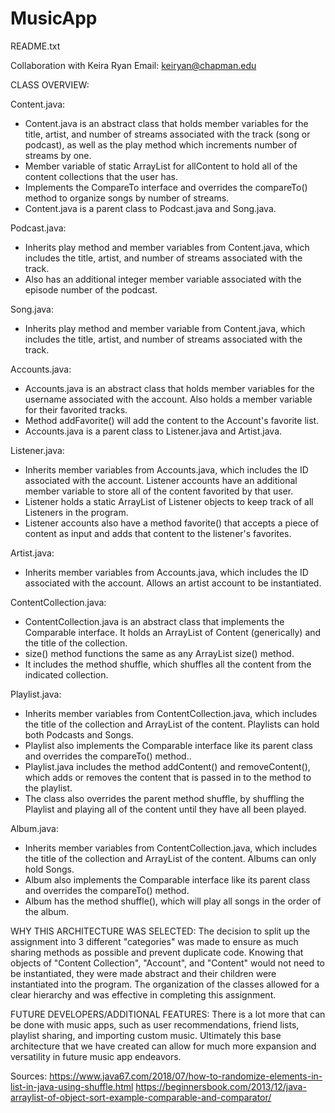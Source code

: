 # MusicApp

README.txt

Collaboration with Keira Ryan
Email: keiryan@chapman.edu

CLASS OVERVIEW:

Content.java: 
- Content.java is an abstract class that holds member variables for the title, artist, and number of streams associated with the track (song or podcast), as well as the play method which increments number of streams by one.
- Member variable of static ArrayList for allContent to hold all of the content collections that the user has. 
- Implements the CompareTo interface and overrides the compareTo() method to organize songs by number of streams.
- Content.java is a parent class to Podcast.java and Song.java.

Podcast.java:
- Inherits play method and member variables from Content.java, which includes the title, artist, and number of streams associated with the track.
- Also has an additional integer member variable associated with the episode number of the podcast. 

Song.java:
- Inherits play method and member variable from Content.java, which includes the title, artist, and number of streams associated with the track. 

Accounts.java:
- Accounts.java is an abstract class that holds member variables for the username associated with the account. Also holds a member variable for their favorited tracks.
- Method addFavorite() will add the content to the Account's favorite list.
- Accounts.java is a parent class to Listener.java and Artist.java.

Listener.java:
- Inherits member variables from Accounts.java, which includes the ID associated with the account. Listener accounts have an additional member variable to store all of the content favorited by that user.
- Listener holds a static ArrayList of Listener objects to keep track of all Listeners in the program.
- Listener accounts also have a method favorite() that accepts a piece of content as input and adds that content to the listener's favorites. 

Artist.java:
- Inherits member variables from Accounts.java, which includes the ID associated with the account. Allows an artist account to be instantiated. 

ContentCollection.java:
- ContentCollection.java is an abstract class that implements the Comparable<ContentCollection> interface. It holds an ArrayList of Content (generically) and the title of the collection.
- size() method functions the same as any ArrayList size() method. 
- It includes the method shuffle, which shuffles all the content from the indicated collection. 

Playlist.java:
- Inherits member variables from ContentCollection.java, which includes the title of the collection and ArrayList of the content. Playlists can hold both Podcasts and Songs. 
- Playlist also implements the Comparable interface like its parent class and overrides the compareTo() method.. 
- Playlist.java includes the method addContent() and removeContent(), which adds or removes the content that is passed in to the method to the playlist. 
- The class also overrides the parent method shuffle, by shuffling the Playlist and playing all of the content until they have all been played.

Album.java:
- Inherits member variables from ContentCollection.java, which includes the title of the collection and ArrayList of the content. Albums can only hold Songs. 
- Album also implements the Comparable interface like its parent class and overrides the compareTo() method. 
- Album has the method shuffle(), which will play all songs in the order of the album.

WHY THIS ARCHITECTURE WAS SELECTED:
The decision to split up the assignment into 3 different "categories" was made to ensure as much sharing methods as possible and prevent duplicate code. Knowing that objects of "Content Collection", "Account", and "Content" would not need to be instantiated, they were made abstract and their children were instantiated into the program. The organization of the classes allowed for a clear hierarchy and was effective in completing this assignment. 

FUTURE DEVELOPERS/ADDITIONAL FEATURES:
There is a lot more that can be done with music apps, such as user recommendations, friend lists, playlist sharing, and importing custom music. Ultimately this base architecture that we have created can allow for much more expansion and versatility in future music app endeavors. 

Sources:
https://www.java67.com/2018/07/how-to-randomize-elements-in-list-in-java-using-shuffle.html 
https://beginnersbook.com/2013/12/java-arraylist-of-object-sort-example-comparable-and-comparator/
